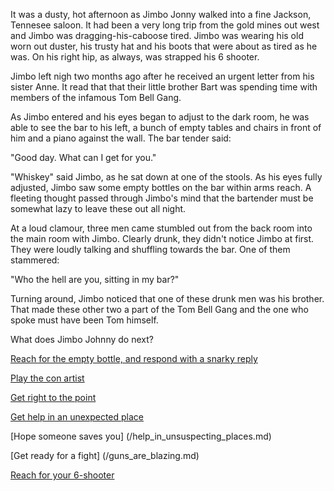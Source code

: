 It was a dusty, hot afternoon as Jimbo Jonny walked into a fine Jackson, Tennesee saloon. It had been a very long trip from the gold mines out west and Jimbo was dragging-his-caboose tired. Jimbo was wearing his old worn out duster, his trusty hat and his boots that were about as tired as he was. On his right hip, as always, was strapped his 6 shooter.

Jimbo left nigh two months ago after he received an urgent letter from his sister Anne. It read that that their little brother Bart was spending time with members of the infamous Tom Bell Gang.

As Jimbo entered and his eyes began to adjust to the dark room, he was able to see the bar to his left, a bunch of empty tables and chairs in front of him and a piano against the wall. The bar tender said:

"Good day. What can I get for you."

"Whiskey" said Jimbo, as he sat down at one of the stools. As his eyes fully adjusted, Jimbo saw some empty bottles on the bar within arms reach. A fleeting thought passed through Jimbo's mind that the bartender must be somewhat lazy to leave these out all night. 

At a loud clamour, three men came stumbled out from the back room into the main room with Jimbo. Clearly drunk, they didn't notice Jimbo at first. They were loudly talking and shuffling towards the bar. One of them stammered:

"Who the hell are you, sitting in my bar?"

Turning around, Jimbo noticed that one of these drunk men was his brother. That made these other two a part of the Tom Bell Gang and the one who spoke must have been Tom himself.

What does Jimbo Johnny do next?


[Reach for the empty bottle, and respond with a snarky reply](/Reach_for_Bottle__Make_Snarky_Reply.md)

[Play the con artist](/conman.md)

[Get right to the point](/get-right-to-the-point.md)

[Get help in an unexpected place](/help_in_unsuspecting_places.md)

[Hope someone saves you] (/help_in_unsuspecting_places.md) 

[Get ready for a fight] (/guns_are_blazing.md)

[Reach for your 6-shooter](/shoot_tom.md)
